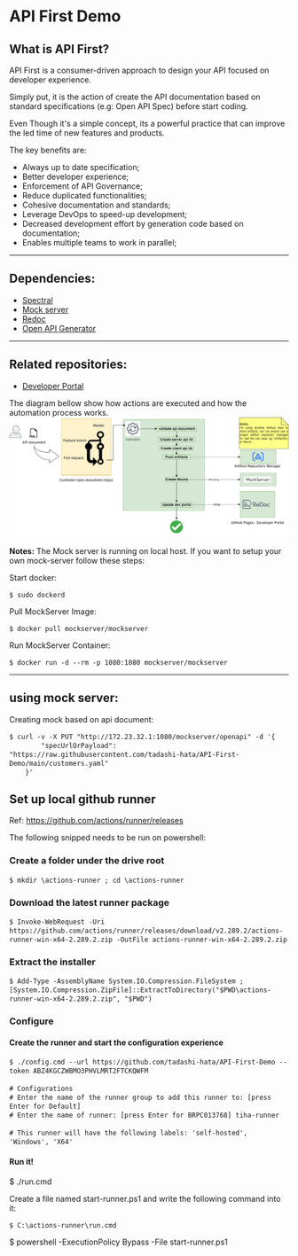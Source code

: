 # API First Demo
## What is API First?
API First is a consumer-driven approach to design your API focused on developer experience. 

Simply put, it is the action of create the API documentation based on standard specifications (e.g: Open API Spec) before start coding.

Even Though it's a simple concept, its a powerful practice that can improve the led time of new features and products.

The key benefits are:
- Always up to date specification;
- Better developer experience;
- Enforcement of API Governance;
- Reduce duplicated functionalities;
- Cohesive documentation and standards;
- Leverage DevOps to speed-up development;
- Decreased development effort by generation code based on  documentation;
- Enables multiple teams to work in parallel;

----------------------------

## Dependencies:
- [Spectral](https://github.com/stoplightio/spectral)
- [Mock server](https://www.mock-server.com/#what-is-mockserver)
- [Redoc](https://github.com/Redocly/redoc)
- [Open API Generator](https://openapi-generator.tech/)

----------------------------

## Related repositories:
- [Developer Portal](https://github.com/tadashi-hata/API-First-Developer-Portal)


The diagram bellow show how actions are executed and how the automation process works.
![Actions workflow](./images/API%20First%20example-Demo%20workflow.png)

**Notes:**
The Mock server is running on local host. If you want to setup your own mock-server follow these steps:

Start docker:

    $ sudo dockerd

Pull MockServer Image:

    $ docker pull mockserver/mockserver

Run MockServer Container:

    $ docker run -d --rm -p 1080:1080 mockserver/mockserver

------------------------------

## using mock server:
Creating mock based on api document:

    $ curl -v -X PUT "http://172.23.32.1:1080/mockserver/openapi" -d '{
            "specUrlOrPayload": "https://raw.githubusercontent.com/tadashi-hata/API-First-Demo/main/customers.yaml"
        }'


## Set up local github runner
Ref:
https://github.com/actions/runner/releases

The following snipped needs to be run on powershell:

### Create a folder under the drive root

    $ mkdir \actions-runner ; cd \actions-runner

### Download the latest runner package

    $ Invoke-WebRequest -Uri https://github.com/actions/runner/releases/download/v2.289.2/actions-runner-win-x64-2.289.2.zip -OutFile actions-runner-win-x64-2.289.2.zip
### Extract the installer

    $ Add-Type -AssemblyName System.IO.Compression.FileSystem ;
    [System.IO.Compression.ZipFile]::ExtractToDirectory("$PWD\actions-runner-win-x64-2.289.2.zip", "$PWD")

### Configure
#### Create the runner and start the configuration experience
    $ ./config.cmd --url https://github.com/tadashi-hata/API-First-Demo --token ABZ4KGCZWBMO3PHVLMRT2FTCKQWFM

    # Configurations
    # Enter the name of the runner group to add this runner to: [press Enter for Default]
    # Enter the name of runner: [press Enter for BRPC013768] tiha-runner

    # This runner will have the following labels: 'self-hosted', 'Windows', 'X64'

#### Run it!
$ ./run.cmd

Create a file named start-runner.ps1 and write the following command into it:
    
    $ C:\actions-runner\run.cmd

$ powershell -ExecutionPolicy Bypass -File start-runner.ps1
